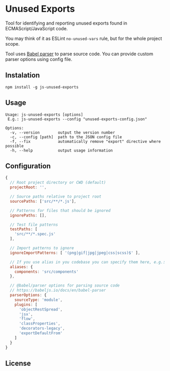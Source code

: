 # Unused Exports

Tool for identifying and reporting unused exports found in ECMAScript/JavaScript code.

You may think of it as ESLint `no-unused-vars` rule, but for the whole project scope.

Tool uses [Babel parser](https://babeljs.io/docs/en/babel-parser) to parse source code. You can provide custom parser options using config file.

## Instalation

```shell
npm install -g js-unused-exports
```

## Usage

```pre
Usage: js-unused-exports [options]
 E.g.: js-unused-exports --config "unused-exports-config.json"

Options:
  -v, --version        output the version number
  -c, --config [path]  path to the JSON config file
  -f, --fix            automatically remove "export" directive where possible
  -h, --help           output usage information
  ```

## Configuration

```javascript
{
  // Root project directory or CWD (default)
  projectRoot: '',

  // Source paths relative to project root
  sourcePaths: ['src/**/*.js'],

  // Patterns for files that should be ignored
  ignorePaths: [],

  // Test file patterns
  testPaths: [
    'src/**/*.spec.js'
  ],

  // Import patterns to ignore
  ignoreImportPatterns: [ '(png|gif|jpg|jpeg|css|scss)$' ],

  // If you use alias in you codebase you can specify them here, e.g.:
  aliases: {
    components: 'src/components'
  },

  // @babel/parser options for parsing source code
  // https://babeljs.io/docs/en/babel-parser
  parserOptions: {
    sourceType: 'module',
    plugins: [
      'objectRestSpread',
      'jsx',
      'flow',
      'classProperties',
      'decorators-legacy',
      'exportDefaultFrom'
    ]
  }
}
```

## License
